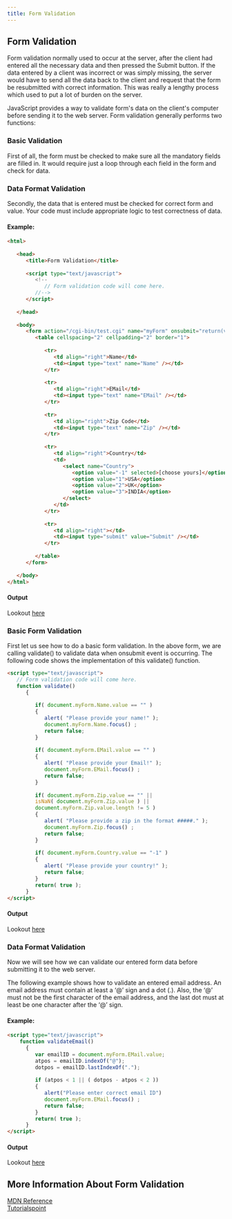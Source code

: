 ```yaml
---
title: Form Validation
---
```

## Form Validation
Form validation normally used to occur at the server, after the client had entered all the necessary data and then pressed the Submit button. If the data entered by a client was incorrect or was simply missing, the server would have to send all the data back to the client and request that the form be resubmitted with correct information. This was really a lengthy process which used to put a lot of burden on the server.

JavaScript provides a way to validate form's data on the client's computer before sending it to the web server. Form validation generally performs two functions:

### Basic Validation
First of all, the form must be checked to make sure all the mandatory fields are filled in. It would require just a loop through each field in the form and check for data.

### Data Format Validation
Secondly, the data that is entered must be checked for correct form and value. Your code must include appropriate logic to test correctness of data.

#### Example:

```html
<html>
   
   <head>
      <title>Form Validation</title>
      
      <script type="text/javascript">
         <!--
            // Form validation code will come here.
         //-->
      </script>
      
   </head>
   
   <body>
      <form action="/cgi-bin/test.cgi" name="myForm" onsubmit="return(validate());">
         <table cellspacing="2" cellpadding="2" border="1">
            
            <tr>
               <td align="right">Name</td>
               <td><input type="text" name="Name" /></td>
            </tr>
            
            <tr>
               <td align="right">EMail</td>
               <td><input type="text" name="EMail" /></td>
            </tr>
            
            <tr>
               <td align="right">Zip Code</td>
               <td><input type="text" name="Zip" /></td>
            </tr>
            
            <tr>
               <td align="right">Country</td>
               <td>
                  <select name="Country">
                     <option value="-1" selected>[choose yours]</option>
                     <option value="1">USA</option>
                     <option value="2">UK</option>
                     <option value="3">INDIA</option>
                  </select>
               </td>
            </tr>
            
            <tr>
               <td align="right"></td>
               <td><input type="submit" value="Submit" /></td>
            </tr>
            
         </table>
      </form>
      
   </body>
</html>
```

#### Output
Lookout [here](https://liveweave.com/LP9eOP)

### Basic Form Validation

First let us see how to do a basic form validation. In the above form, we are calling validate() to validate data when onsubmit event is occurring. The following code shows the implementation of this validate() function.

```html
<script type="text/javascript">
   // Form validation code will come here.
   function validate()
      {
      
         if( document.myForm.Name.value == "" )
         {
            alert( "Please provide your name!" );
            document.myForm.Name.focus() ;
            return false;
         }
         
         if( document.myForm.EMail.value == "" )
         {
            alert( "Please provide your Email!" );
            document.myForm.EMail.focus() ;
            return false;
         }
         
         if( document.myForm.Zip.value == "" ||
         isNaN( document.myForm.Zip.value ) ||
         document.myForm.Zip.value.length != 5 )
         {
            alert( "Please provide a zip in the format #####." );
            document.myForm.Zip.focus() ;
            return false;
         }
         
         if( document.myForm.Country.value == "-1" )
         {
            alert( "Please provide your country!" );
            return false;
         }
         return( true );
      }
</script>
```

#### Output
Lookout [here](https://liveweave.com/pCPTnP)

### Data Format Validation

Now we will see how we can validate our entered form data before submitting it to the web server.

The following example shows how to validate an entered email address. An email address must contain at least a ‘@’ sign and a dot (.). Also, the ‘@’ must not be the first character of the email address, and the last dot must at least be one character after the ‘@’ sign.

#### Example:

```html
<script type="text/javascript">
    function validateEmail()
      {
         var emailID = document.myForm.EMail.value;
         atpos = emailID.indexOf("@");
         dotpos = emailID.lastIndexOf(".");
         
         if (atpos < 1 || ( dotpos - atpos < 2 )) 
         {
            alert("Please enter correct email ID")
            document.myForm.EMail.focus() ;
            return false;
         }
         return( true );
      }
</script>
```

#### Output
Lookout [here](https://liveweave.com/nznVs6)

## More Information About Form Validation
[MDN Reference](https://developer.mozilla.org/en-US/docs/Learn/HTML/Forms/Form_validation)<br />
[Tutorialspoint](https://www.tutorialspoint.com/javascript/javascript_form_validations.htm)
